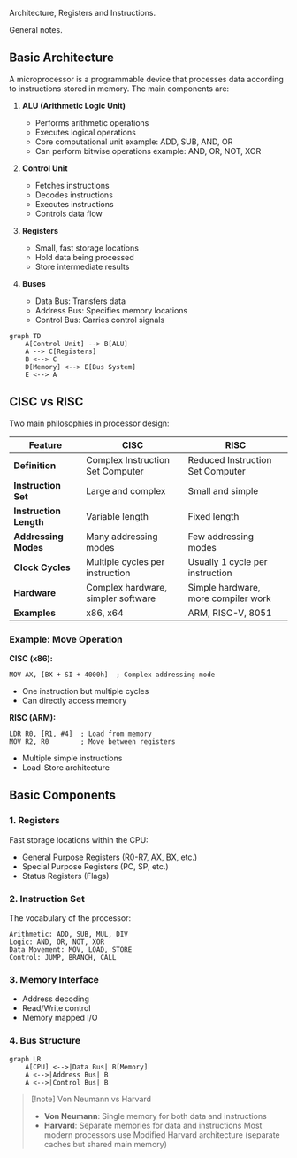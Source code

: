 Architecture, Registers and Instructions.

General notes.

## Basic Architecture

A microprocessor is a programmable device that processes data according to instructions stored in memory. The main components are:

1. **ALU (Arithmetic Logic Unit)**

   - Performs arithmetic operations
   - Executes logical operations
   - Core computational unit
     example: ADD, SUB, AND, OR
   - Can perform bitwise operations
     example: AND, OR, NOT, XOR

2. **Control Unit**

   - Fetches instructions
   - Decodes instructions
   - Executes instructions
   - Controls data flow

3. **Registers**

   - Small, fast storage locations
   - Hold data being processed
   - Store intermediate results

4. **Buses**
   - Data Bus: Transfers data
   - Address Bus: Specifies memory locations
   - Control Bus: Carries control signals

```mermaid
graph TD
    A[Control Unit] --> B[ALU]
    A --> C[Registers]
    B <--> C
    D[Memory] <--> E[Bus System]
    E <--> A
```

## CISC vs RISC

Two main philosophies in processor design:

| Feature                | CISC                               | RISC                                |
| ---------------------- | ---------------------------------- | ----------------------------------- |
| **Definition**         | Complex Instruction Set Computer   | Reduced Instruction Set Computer    |
| **Instruction Set**    | Large and complex                  | Small and simple                    |
| **Instruction Length** | Variable length                    | Fixed length                        |
| **Addressing Modes**   | Many addressing modes              | Few addressing modes                |
| **Clock Cycles**       | Multiple cycles per instruction    | Usually 1 cycle per instruction     |
| **Hardware**           | Complex hardware, simpler software | Simple hardware, more compiler work |
| **Examples**           | x86, x64                           | ARM, RISC-V, 8051                   |

### Example: Move Operation

**CISC (x86):**

```assembly
MOV AX, [BX + SI + 4000h]  ; Complex addressing mode
```

- One instruction but multiple cycles
- Can directly access memory

**RISC (ARM):**

```assembly
LDR R0, [R1, #4]  ; Load from memory
MOV R2, R0        ; Move between registers
```

- Multiple simple instructions
- Load-Store architecture

## Basic Components

### 1. Registers

Fast storage locations within the CPU:

- General Purpose Registers (R0-R7, AX, BX, etc.)
- Special Purpose Registers (PC, SP, etc.)
- Status Registers (Flags)

### 2. Instruction Set

The vocabulary of the processor:

```
Arithmetic: ADD, SUB, MUL, DIV
Logic: AND, OR, NOT, XOR
Data Movement: MOV, LOAD, STORE
Control: JUMP, BRANCH, CALL
```

### 3. Memory Interface

- Address decoding
- Read/Write control
- Memory mapped I/O

### 4. Bus Structure

```mermaid
graph LR
    A[CPU] <-->|Data Bus| B[Memory]
    A <-->|Address Bus| B
    A <-->|Control Bus| B
```

> [!note] Von Neumann vs Harvard
>
> - **Von Neumann**: Single memory for both data and instructions
> - **Harvard**: Separate memories for data and instructions
>   Most modern processors use Modified Harvard architecture (separate caches but shared main memory)
